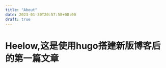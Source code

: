 ```yaml
---
title: "About"
date: 2023-01-30T20:57:58+08:00
draft: true
---
```


<h1> Heelow,这是使用hugo搭建新版博客后的第一篇文章